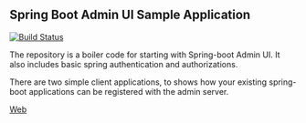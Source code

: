 ## Spring Boot Admin UI Sample Application
[![Build Status](https://travis-ci.org/praveenksingh/SpringBootAdminSample.svg?branch=master)](https://travis-ci.org/praveenksingh/SpringBootAdminSample)

The repository is a boiler code for starting with Spring-boot Admin UI. It also includes basic spring authentication and authorizations.

There are two simple client applications, to shows how your existing spring-boot applications can be registered with the admin server.

[Web](http://praveenksingh.github.io/SpringBootAdminSample)
